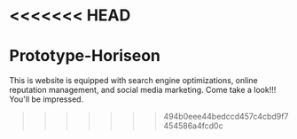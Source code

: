 <<<<<<< HEAD
=======
# Prototype-Horiseon
This is website is equipped with search engine optimizations, online reputation management, and social media marketing. Come take a look!!! You'll be impressed. 
>>>>>>> 494b0eee44bedccd457c4cbd9f7454586a4fcd0c
